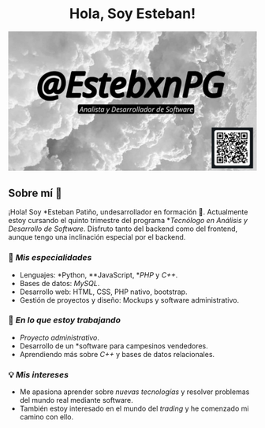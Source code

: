   
<h1 align="center">Hola, Soy Esteban!</h1>

![Banner](mi_banner)

## Sobre mí 👋

¡Hola! Soy *Esteban Patiño, undesarrollador en formación 🚀. Actualmente estoy cursando el quinto trimestre del programa **Tecnólogo en Análisis y Desarrollo de Software*. Disfruto tanto del backend como del frontend, aunque tengo una inclinación especial por el backend.

### 🧠 *Mis especialidades*
- Lenguajes: *Python, **JavaScript, **PHP* y *C++*.
- Bases de datos: *MySQL*.
- Desarrollo web: HTML, CSS, PHP nativo, bootstrap.
- Gestión de proyectos y diseño: Mockups y software administrativo.

### 🌱 *En lo que estoy trabajando*
- *Proyecto administrativo*.
- Desarrollo de un *software para campesinos vendedores.
- Aprendiendo más sobre *C++* y bases de datos relacionales.

### 💡 *Mis intereses*
- Me apasiona aprender sobre *nuevas tecnologías* y resolver problemas del mundo real mediante software.
- También estoy interesado en el mundo del *trading* y he comenzado mi camino con ello.
